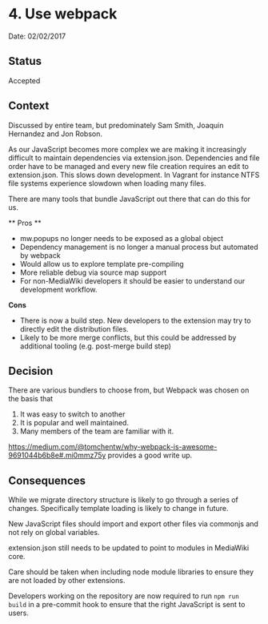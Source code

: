 # 4. Use webpack

Date: 02/02/2017

## Status

Accepted

## Context

Discussed by entire team, but predominately Sam Smith, Joaquin Hernandez and
Jon Robson.

As our JavaScript becomes more complex we are making it increasingly difficult
to maintain dependencies via extension.json. Dependencies and file order have
to be managed and every new file creation requires an edit to extension.json.
This slows down development. In Vagrant for instance NTFS file systems
experience slowdown when loading many files.

There are many tools that bundle JavaScript out there that can do this for us.

** Pros **
* mw.popups no longer needs to be exposed as a global object
* Dependency management is no longer a manual process but automated by webpack
* Would allow us to explore template pre-compiling
* More reliable debug via source map support
* For non-MediaWiki developers it should be easier to understand our
development workflow.

**Cons**
* There is now a build step. New developers to the extension may try to
directly edit the distribution files.
* Likely to be more merge conflicts, but this could be addressed by additional
tooling (e.g. post-merge build step)

## Decision

There are various bundlers to choose from, but Webpack was chosen on the basis
that
1) It was easy to switch to another
2) It is popular and well maintained.
3) Many members of the team are familiar with it.

https://medium.com/@tomchentw/why-webpack-is-awesome-9691044b6b8e#.mi0mmz75y
provides a good write up.

## Consequences

While we migrate directory structure is likely to go through a series of
changes. Specifically template loading is likely to change in future.

New JavaScript files should import and export other files via commonjs and
not rely on global variables.

extension.json still needs to be updated to point to modules in MediaWiki
core.

Care should be taken when including node module libraries to ensure they
are not loaded by other extensions.

Developers working on the repository are now required to run `npm run build`
in a pre-commit hook to ensure that the right JavaScript is sent to users.

